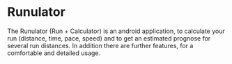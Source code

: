 # Runulator
The Runulator (Run + Calculator) is an android application, to calculate your run (distance, time, pace, speed) and to get an estimated prognose for several run distances. In addition there are further features, for a comfortable and detailed usage.

